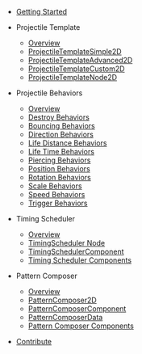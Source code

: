 - [Getting Started](README.md)

- Projectile Template
  - [Overview](manual/projectile_template.md)
  - [ProjectileTemplateSimple2D](manual/projectile_template_simple_2d.md)
  - [ProjectileTemplateAdvanced2D](manual/projectile_template_advanced_2d.md)
  - [ProjectileTemplateCustom2D](manual/projectile_template_custom_2d.md)
  - [ProjectileTemplateNode2D](manual/projectile_template_node_2d.md)

- Projectile Behaviors
  - [Overview](manual/projectile_behaviors.md)
  - [Destroy Behaviors](manual/destroy_behaviors.md)
  - [Bouncing Behaviors](manual/bouncing_behaviors.md)
  - [Direction Behaviors](manual/direction_behaviors.md)
  - [Life Distance Behaviors](manual/life_distance_behaviors.md)
  - [Life Time Behaviors](manual/life_time_behaviors.md)
  - [Piercing Behaviors](manual/piercing_behaviors.md)
  - [Position Behaviors](manual/position_behaviors.md)
  - [Rotation Behaviors](manual/rotation_behaviors.md)
  - [Scale Behaviors](manual/scale_behaviors.md)
  - [Speed Behaviors](manual/speed_behaviors.md)
  - [Trigger Behaviors](manual/trigger_behaviors.md)

- Timing Scheduler
  - [Overview](manual/timing_scheduler.md)
  - [TimingScheduler Node](manual/timing_scheduler_node.md)
  - [TimingSchedulerComponent](manual/timing_scheduler_component.md)
  - [Timing Scheduler Components](manual/timing_scheduler_components.md)

- Pattern Composer
  - [Overview](manual/pattern_composer.md)
  - [PatternComposer2D](manual/pattern_composer_2d.md)
  - [PatternComposerComponent](manual/pattern_composer_component.md)
  - [PatternComposerData](manual/pattern_composer_data.md)
  - [Pattern Composer Components](manual/pattern_composer_components.md)

- [Contribute](contribute.md)
